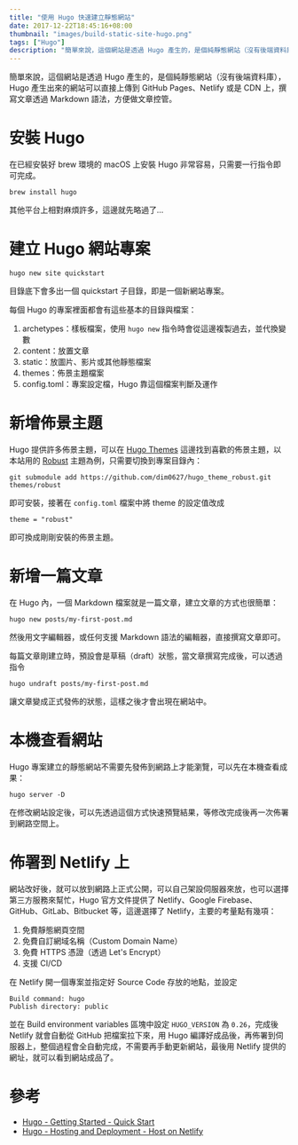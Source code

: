 ```yaml
---
title: "使用 Hugo 快速建立靜態網站"
date: 2017-12-22T18:45:16+08:00
thumbnail: "images/build-static-site-hugo.png"
tags: ["Hugo"]
description: "簡單來說，這個網站是透過 Hugo 產生的，是個純靜態網站（沒有後端資料庫），Hugo 產生出來的網站可以直接上傳到 GitHub Pages、Netlify 或是 CDN 上，撰寫文章透過 Markdown 語法，方便做文章控管。"
---
```


簡單來說，這個網站是透過 Hugo 產生的，是個純靜態網站（沒有後端資料庫），Hugo 產生出來的網站可以直接上傳到 GitHub Pages、Netlify 或是 CDN 上，撰寫文章透過 Markdown 語法，方便做文章控管。

# 安裝 Hugo

在已經安裝好 brew 環境的 macOS 上安裝 Hugo 非常容易，只需要一行指令即可完成。

	brew install hugo

其他平台上相對麻煩許多，這邊就先略過了...

# 建立 Hugo 網站專案

	hugo new site quickstart

目錄底下會多出一個 quickstart 子目錄，即是一個新網站專案。

每個 Hugo 的專案裡面都會有這些基本的目錄與檔案：

1. archetypes：樣板檔案，使用 `hugo new` 指令時會從這邊複製過去，並代換變數
2. content：放置文章
3. static：放圖片、影片或其他靜態檔案
4. themes：佈景主題檔案
5. config.toml：專案設定檔，Hugo 靠這個檔案判斷及運作


# 新增佈景主題

Hugo 提供許多佈景主題，可以在 [Hugo Themes](https://themes.gohugo.io/) 這邊找到喜歡的佈景主題，以本站用的 [Robust](https://themes.gohugo.io/robust/) 主題為例，只需要切換到專案目錄內：

	git submodule add https://github.com/dim0627/hugo_theme_robust.git themes/robust

即可安裝，接著在 `config.toml` 檔案中將 theme 的設定值改成

	theme = "robust"

即可換成剛剛安裝的佈景主題。

# 新增一篇文章

在 Hugo 內，一個 Markdown 檔案就是一篇文章，建立文章的方式也很簡單：

	hugo new posts/my-first-post.md

然後用文字編輯器，或任何支援 Markdown 語法的編輯器，直接撰寫文章即可。

每篇文章剛建立時，預設會是草稿（draft）狀態，當文章撰寫完成後，可以透過指令

	hugo undraft posts/my-first-post.md

讓文章變成正式發佈的狀態，這樣之後才會出現在網站中。

# 本機查看網站

Hugo 專案建立的靜態網站不需要先發佈到網路上才能瀏覽，可以先在本機查看成果：

	hugo server -D

在修改網站設定後，可以先透過這個方式快速預覽結果，等修改完成後再一次佈署到網路空間上。

# 佈署到 Netlify 上

網站改好後，就可以放到網路上正式公開，可以自己架設伺服器來放，也可以選擇第三方服務來幫忙，Hugo 官方文件提供了 Netlify、Google Firebase、GitHub、GitLab、Bitbucket 等，這邊選擇了 Netlify，主要的考量點有幾項：
1. 免費靜態網頁空間
2. 免費自訂網域名稱（Custom Domain Name）
3. 免費 HTTPS 憑證（透過 Let's Encrypt）
4. 支援 CI/CD

在 Netlify 開一個專案並指定好 Source Code 存放的地點，並設定

	Build command: hugo
	Publish directory: public

並在 Build environment variables 區塊中設定 `HUGO_VERSION` 為 `0.26`，完成後 Netlify 就會自動從 GitHub 把檔案拉下來，用 Hugo 編譯好成品後，再佈署到伺服器上，整個過程會全自動完成，不需要再手動更新網站，最後用 Netlify 提供的網址，就可以看到網站成品了。

# 參考

* [Hugo - Getting Started - Quick Start](https://gohugo.io/getting-started/quick-start/)
* [Hugo - Hosting and Deployment - Host on Netlify](https://gohugo.io/hosting-and-deployment/hosting-on-netlify/)
